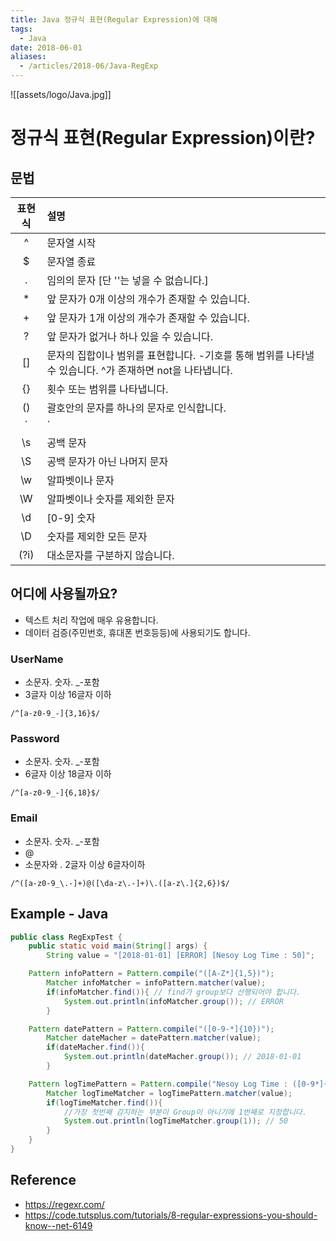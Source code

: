 ```yaml
---
title: Java 정규식 표현(Regular Expression)에 대해
tags:
  - Java
date: 2018-06-01
aliases: 
  - /articles/2018-06/Java-RegExp
---
```


![[assets/logo/Java.jpg]]

# 정규식 표현(Regular Expression)이란?

## 문법

| 표현식 | 설명 |
|:-:|:--|
| ^ | 문자열 시작 |
| $ | 문자열 종료 |
| . | 임의의 문자 [단 '\'는 넣을 수 없습니다.] |
| * | 앞 문자가 0개 이상의 개수가 존재할 수 있습니다. |
| + | 앞 문자가 1개 이상의 개수가 존재할 수 있습니다. |
| ? | 앞 문자가 없거나 하나 있을 수 있습니다. |
| [] | 문자의 집합이나 범위를 표현합니다. -기호를 통해 범위를 나타낼 수 있습니다. ^가 존재하면 not을 나타냅니다. |
| {} | 횟수 또는 범위를 나타냅니다. |
| () | 괄호안의 문자를 하나의 문자로 인식합니다. |
| `|` | 패턴을 OR 연산을 수행할 때 사용합니다. |
| \s | 공백 문자 |
| \S | 공백 문자가 아닌 나머지 문자 |
| \w | 알파벳이나 문자 |
| \W | 알파벳이나 숫자를 제외한 문자 |
| \d | [0-9] 숫자 |
| \D | 숫자를 제외한 모든 문자 |
| (?i) | 대소문자를 구분하지 않습니다. |


## 어디에 사용될까요?
- 텍스트 처리 작업에 매우 유용합니다.
- 데이터 검증(주민번호, 휴대폰 번호등등)에 사용되기도 합니다.

### UserName
- 소문자. 숫자. _-포함
- 3글자 이상 16글자 이하

```
/^[a-z0-9_-]{3,16}$/
```

### Password
- 소문자. 숫자. _-포함
- 6글자 이상 18글자 이하

```
/^[a-z0-9_-]{6,18}$/
```

### Email
- 소문자. 숫자. _-포함
- @
- 소문자와 . 2글자 이상 6글자이하

```
/^([a-z0-9_\.-]+)@([\da-z\.-]+)\.([a-z\.]{2,6})$/
```

## Example - Java

```java
public class RegExpTest {
	public static void main(String[] args) {
		String value = "[2018-01-01] [ERROR] [Nesoy Log Time : 50]";

    Pattern infoPattern = Pattern.compile("([A-Z*]{1,5})");
		Matcher infoMatcher = infoPattern.matcher(value);
		if(infoMatcher.find()){ // find가 group보다 선행되어야 합니다.
			System.out.println(infoMatcher.group()); // ERROR
		}

    Pattern datePattern = Pattern.compile("([0-9-*]{10})");
		Matcher dateMacher = datePattern.matcher(value);
		if(dateMacher.find()){
			System.out.println(dateMacher.group()); // 2018-01-01
		}

    Pattern logTimePattern = Pattern.compile("Nesoy Log Time : ([0-9*]{1,10})");
		Matcher logTimeMatcher = logTimePattern.matcher(value);
		if(logTimeMatcher.find()){
			//가장 첫번째 감지하는 부분이 Group이 아니기에 1번째로 지정합니다.
			System.out.println(logTimeMatcher.group(1)); // 50
		}
	}
}
```


## Reference
- <https://regexr.com/>
- <https://code.tutsplus.com/tutorials/8-regular-expressions-you-should-know--net-6149>
